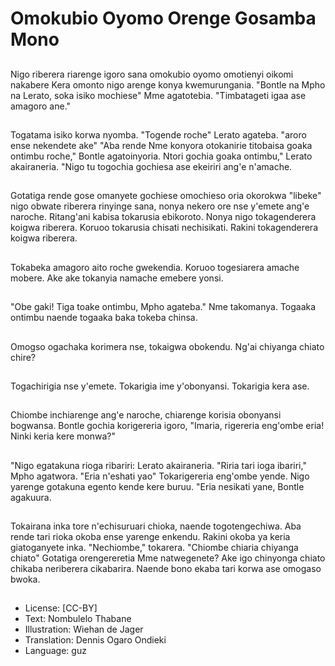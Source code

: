 # Omokubio Oyomo Orenge Gosamba Mono

##
Nigo riberera riarenge igoro sana omokubio oyomo omotienyi oikomi nakabere Kera omonto nigo arenge konya kwemurungania. "Bontle na Mpho na Lerato, soka isiko mochiese" Mme agatotebia. "Timbatageti igaa ase amagoro ane."

##
Togatama isiko korwa nyomba. "Togende roche" Lerato agateba. "aroro ense nekendete ake" "Aba rende Nme konyora otokanirie titobaisa goaka ontimbu roche," Bontle agatoinyoria. Ntori gochia goaka ontimbu," Lerato akairaneria. "Nigo tu togochia gochiesa ase ekeiriri ang'e n'amache.

##
Gotatiga rende gose omanyete gochiese omochieso oria okorokwa "libeke" nigo obwate riberera rinyinge sana, nonya nekero ore nse y'emete ang'e naroche. Ritang'ani kabisa tokarusia ebikoroto. Nonya nigo tokagenderera koigwa riberera. Koruoo tokarusia chisati nechisikati. Rakini tokagenderera koigwa riberera.

##
Tokabeka amagoro aito roche gwekendia. Koruoo togesiarera amache mobere. Ake ake tokanyia namache emebere yonsi.

##
"Obe gaki! Tiga toake ontimbu, Mpho agateba." Nme takomanya. Togaaka ontimbu naende togaaka baka tokeba chinsa.

##
Omogso ogachaka korimera nse, tokaigwa obokendu. Ng'ai chiyanga chiato chire?

##
Togachirigia nse y'emete. Tokarigia ime y'obonyansi. Tokarigia kera ase.

##
Chiombe inchiarenge ang'e naroche, chiarenge korisia obonyansi bogwansa. Bontle gochia korigereria igoro, "Imaria, rigereria eng'ombe eria! Ninki keria kere monwa?"

##
"Nigo egatakuna rioga ribariri: Lerato akairaneria. "Riria tari ioga ibariri," Mpho agatwora. "Eria n'eshati yao" Tokarigereria eng'ombe yende. Nigo yarenge gotakuna egento kende kere buruu. "Eria nesikati yane, Bontle agakuura.

##
Tokairana inka tore n'echisuruari chioka, naende togotengechiwa. Aba rende tari rioka okoba ense yarenge enkendu. Rakini okoba ya keria giatoganyete inka. "Nechiombe," tokarera. "Chiombe chiaria chiyanga chiato" Gotatiga orengereretia Mme natwegenete? Ake igo chinyonga chiato chikaba neriberera cikabarira. Naende bono ekaba tari korwa ase omogaso bwoka.

##
* License: [CC-BY]
* Text: Nombulelo Thabane
* Illustration: Wiehan de Jager
* Translation: Dennis Ogaro Ondieki
* Language: guz
